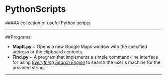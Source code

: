 # PythonScripts
####A collection of useful Python scripts 
<br>
*********************************************************************************************************  
  
##Programs:  
  
  * **MapIt.py** ~ Opens a new Google Maps window with the specified address or the clipboard contents.
  * **Find.py** ~  A program that implements a simple command-line interface for using [*Everything Search Engine*](https://www.voidtools.com/) to search the user's machine for the provided string.
  
*********************************************************************************************************
